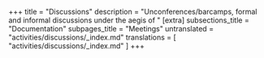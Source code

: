 +++
title = "Discussions"
description = "Unconferences/barcamps, formal and informal discussions under the aegis of "
[extra]
subsections_title = "Documentation"
subpages_title = "Meetings"
untranslated = "activities/discussions/_index.md"
translations = [
    "activities/discussions/_index.md"
]
+++
